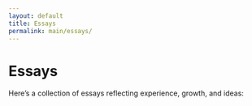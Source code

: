 ```yaml
---
layout: default
title: Essays
permalink: main/essays/
---
```


# Essays

Here’s a collection of essays reflecting experience, growth, and ideas: